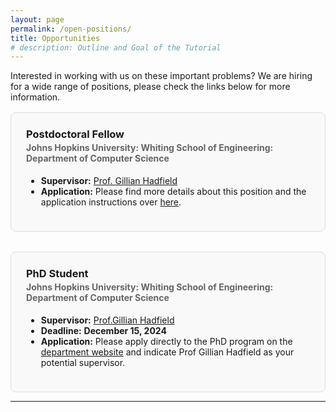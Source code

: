 ```yaml
---
layout: page
permalink: /open-positions/
title: Opportunities
# description: Outline and Goal of the Tutorial
---
```


<style>
.positions-list {
  display: flex;
  flex-direction: column;
  gap: 2rem;
  margin-top: 1rem;
}

.position {
  padding: 1.5rem;
  border: 1px solid #ddd;
  border-radius: 8px;
  background-color: #f9f9f9;
}

.position h3 {
  margin-top: 0;
  margin-bottom: 0.2rem;
}

.position h4 {
  margin-top: 0;
  color: #666;
}
</style>

<!-- ###  -->

Interested in working with us on these important problems? We are hiring for a wide range of positions, please check the links below for more information.

<div class="positions-list">
  <div class="position">
    <h3>Postdoctoral Fellow</h3>
    <h4>Johns Hopkins University: Whiting School of Engineering: Department of Computer Science</h4>
    <ul>
      <li><strong>Supervisor:</strong> <a href="https://gillianhadfield.org/">Prof. Gillian Hadfield</a></li>
      <li><strong>Application:</strong> Please find more details about this position and the application instructions over <a href="https://apply.interfolio.com/159343" target="_blank">here</a>.</li>
    </ul>
  </div>

  <div class="position">
    <h3>PhD Student</h3>
    <h4>Johns Hopkins University: Whiting School of Engineering: Department of Computer Science</h4>
    <ul>
      <li><strong>Supervisor:</strong> <a href="https://gillianhadfield.org/">Prof.Gillian Hadfield</a></li>
      <li><strong>Deadline:</strong> <strong>December 15, 2024</strong></li>
      <li><strong>Application:</strong> Please apply directly to the PhD program on the <a href="https://www.cs.jhu.edu/academic-programs/graduate-studies/phd-program/phd-program-admissions/#:~:text=Application%20Deadlines&text=The%20deadline%20for%20fall%20is,on%20or%20around%20August%2015." target="_blank">department website</a> and indicate Prof Gillian Hadfield as your potential supervisor.</li>
    </ul>
  </div>
</div>

***
